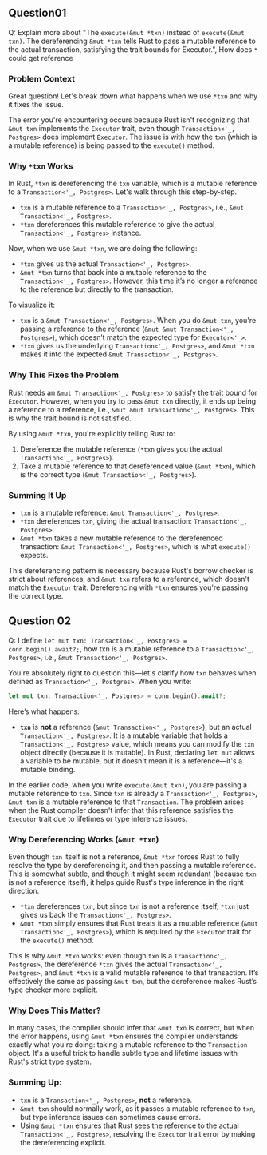 ## Question01 

Q: Explain more about "The `execute(&mut *txn)` instead of `execute(&mut txn)`. The dereferencing `&mut *txn` tells Rust to pass a mutable reference to the actual transaction, satisfying the trait bounds for Executor.", How does `*` could get reference

### Problem Context
Great question! Let's break down what happens when we use `*txn` and why it fixes the issue.

The error you're encountering occurs because Rust isn't recognizing that `&mut txn` implements the `Executor` trait, even though `Transaction<'_, Postgres>` does implement `Executor`. The issue is with how the `txn` (which is a mutable reference) is being passed to the `execute()` method.

### Why `*txn` Works

In Rust, `*txn` is dereferencing the `txn` variable, which is a mutable reference to a `Transaction<'_, Postgres>`. Let's walk through this step-by-step.

- `txn` is a mutable reference to a `Transaction<'_, Postgres>`, i.e., `&mut Transaction<'_, Postgres>`.
- `*txn` dereferences this mutable reference to give the actual `Transaction<'_, Postgres>` instance.

Now, when we use `&mut *txn`, we are doing the following:
- `*txn` gives us the actual `Transaction<'_, Postgres>`.
- `&mut *txn` turns that back into a mutable reference to the `Transaction<'_, Postgres>`. However, this time it’s no longer a reference to the reference but directly to the transaction.

To visualize it:

- `txn` is a `&mut Transaction<'_, Postgres>`. When you do `&mut txn`, you're passing a reference to the reference (`&mut &mut Transaction<'_, Postgres>`), which doesn’t match the expected type for `Executor<'_>`.
- `*txn` gives us the underlying `Transaction<'_, Postgres>`, and `&mut *txn` makes it into the expected `&mut Transaction<'_, Postgres>`.

### Why This Fixes the Problem

Rust needs an `&mut Transaction<'_, Postgres>` to satisfy the trait bound for `Executor`. However, when you try to pass `&mut txn` directly, it ends up being a reference to a reference, i.e., `&mut &mut Transaction<'_, Postgres>`. This is why the trait bound is not satisfied.

By using `&mut *txn`, you're explicitly telling Rust to:
1. Dereference the mutable reference (`*txn` gives you the actual `Transaction<'_, Postgres>`).
2. Take a mutable reference to that dereferenced value (`&mut *txn`), which is the correct type (`&mut Transaction<'_, Postgres>`).

### Summing It Up

- `txn` is a mutable reference: `&mut Transaction<'_, Postgres>`.
- `*txn` dereferences `txn`, giving the actual transaction: `Transaction<'_, Postgres>`.
- `&mut *txn` takes a new mutable reference to the dereferenced transaction: `&mut Transaction<'_, Postgres>`, which is what `execute()` expects.

This dereferencing pattern is necessary because Rust's borrow checker is strict about references, and `&mut txn` refers to a reference, which doesn't match the `Executor` trait. Dereferencing with `*txn` ensures you're passing the correct type.

## Question 02
Q: I define `let mut txn: Transaction<'_, Postgres> = conn.begin().await?;`, how txn is a mutable reference to a `Transaction<'_, Postgres>`, i.e., `&mut Transaction<'_, Postgres>`.

You're absolutely right to question this—let's clarify how `txn` behaves when defined as `Transaction<'_, Postgres>`. When you write:

```rust
let mut txn: Transaction<'_, Postgres> = conn.begin().await?;
```

Here’s what happens:
- **`txn`** is **not** a reference (`&mut Transaction<'_, Postgres>`), but an actual `Transaction<'_, Postgres>`. It is a mutable variable that holds a `Transaction<'_, Postgres>` value, which means you can modify the `txn` object directly (because it is mutable). In Rust, declaring `let mut` allows a variable to be mutable, but it doesn't mean it is a reference—it's a mutable binding.

In the earlier code, when you write `execute(&mut txn)`, you are passing a mutable reference to `txn`. Since `txn` is already a `Transaction<'_, Postgres>`, `&mut txn` is a mutable reference to that `Transaction`. The problem arises when the Rust compiler doesn't infer that this reference satisfies the `Executor` trait due to lifetimes or type inference issues.

### Why Dereferencing Works (`&mut *txn`)

Even though `txn` itself is not a reference, `&mut *txn` forces Rust to fully resolve the type by dereferencing it, and then passing a mutable reference. This is somewhat subtle, and though it might seem redundant (because `txn` is not a reference itself), it helps guide Rust's type inference in the right direction.

- `*txn` dereferences `txn`, but since `txn` is not a reference itself, `*txn` just gives us back the `Transaction<'_, Postgres>`.
- `&mut *txn` simply ensures that Rust treats it as a mutable reference (`&mut Transaction<'_, Postgres>`), which is required by the `Executor` trait for the `execute()` method.

This is why `&mut *txn` works: even though `txn` is a `Transaction<'_, Postgres>`, the dereference `*txn` gives the actual `Transaction<'_, Postgres>`, and `&mut *txn` is a valid mutable reference to that transaction. It’s effectively the same as passing `&mut txn`, but the dereference makes Rust’s type checker more explicit.

### Why Does This Matter?

In many cases, the compiler should infer that `&mut txn` is correct, but when the error happens, using `&mut *txn` ensures the compiler understands exactly what you're doing: taking a mutable reference to the `Transaction` object. It's a useful trick to handle subtle type and lifetime issues with Rust's strict type system.

### Summing Up:
- `txn` is a `Transaction<'_, Postgres>`, **not** a reference.
- `&mut txn` should normally work, as it passes a mutable reference to `txn`, but type inference issues can sometimes cause errors.
- Using `&mut *txn` ensures that Rust sees the reference to the actual `Transaction<'_, Postgres>`, resolving the `Executor` trait error by making the dereferencing explicit.